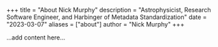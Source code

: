 +++
title = "About Nick Murphy"
description = "Astrophysicist, Research Software Engineer, and Harbinger of Metadata Standardization"
date = "2023-03-07"
aliases = ["about"]
author = "Nick Murphy"
+++

...add content here...
